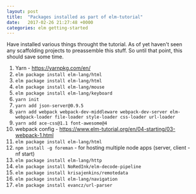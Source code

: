 ```yaml
---
layout: post
title:  "Packages installed as part of elm-tutorial"
date:   2017-02-26 21:27:48 +0000
categories: elm getting-started
---
```


Have installed various things throught the tutorial. As of yet haven't seen any scaffolding projects to preassemble this stuff. So until that point, this should save some time.

1. Yarn - https://yarnpkg.com/en/
2. `elm package install elm-lang/html`
3. `elm package install elm-lang/html`
4. `elm package install elm-lang/mouse`
5. `elm package install elm-lang/keyboard`
6. `yarn init`
7. `yarn add json-server@0.9.5`
8. `yarn add webpack webpack-dev-middleware webpack-dev-server elm-webpack-loader file-loader style-loader css-loader url-loader`
9. `yarn add ace-css@1.1 font-awesome@4`
10. webpack config - https://www.elm-tutorial.org/en/04-starting/03-webpack-1.html
11. `elm package install elm-lang/html`
12. `npm install -g foreman` - for hosting multiple node apps (server, client - nf start)
13. `elm package install elm-lang/http`
14. `elm package install NoRedInk/elm-decode-pipeline`
15. `elm package install krisajenkins/remotedata`
16. `elm package install elm-lang/navigation`
17. `elm package install evancz/url-parser`

